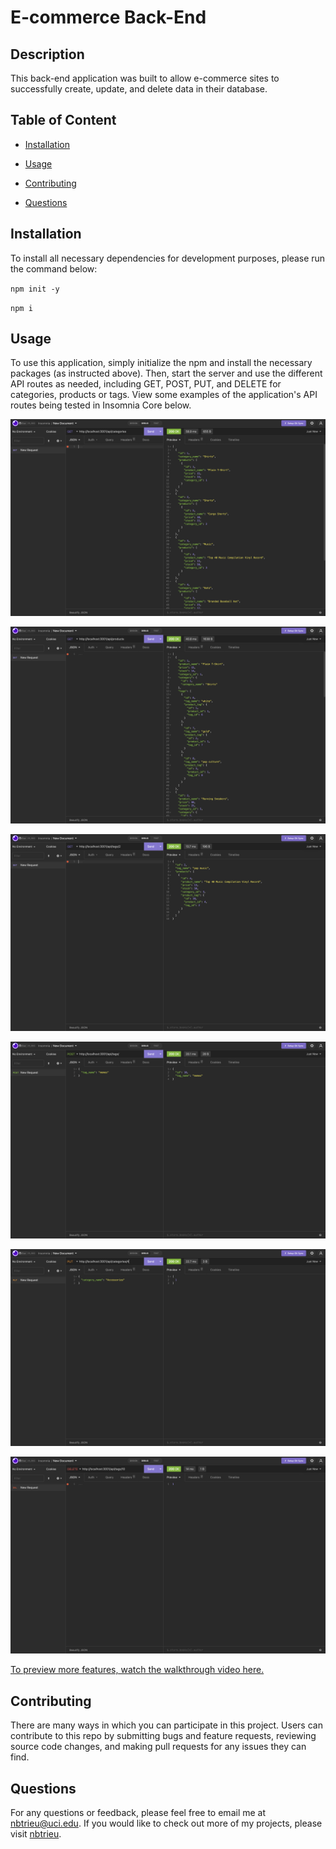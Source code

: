 # E-commerce Back-End
## Description

This back-end application was built to allow e-commerce sites to successfully create, update, and delete data in their database.

## Table of Content

* [Installation](#installation)

* [Usage](#usage)

* [Contributing](#contributing)

* [Questions](#questions)   


## Installation

To install all necessary dependencies for development purposes, please run the command below:  

``npm init -y``  

``npm i``


## Usage

To use this application, simply initialize the npm and install the necessary packages (as instructed above). Then, start the server and use the different API routes as needed, including GET, POST, PUT, and DELETE for categories, products or tags. View some examples of the application's API routes being tested in Insomnia Core below.
 

![GET Categories](./assets/screenshots/GET-categories.png)
 
![GET Products](./assets/screenshots/GET-products.png)  

![GET Tags by ID](./assets/screenshots/GET-tags-byID.png)  

![POST New Tags](./assets/screenshots/POST-tags.png)  

![PUT Categories by ID](./assets/screenshots/PUT-categories.png)  

![DELETE Tags by ID](./assets/screenshots/DELETE-tags.png)

[To preview more features, watch the walkthrough video here.](https://drive.google.com/file/d/10AcKC6ACp92j_xD821245N72qg44snl_/view)


## Contributing

There are many ways in which you can participate in this project.
Users can contribute to this repo by submitting bugs and feature requests, reviewing source code changes, and making pull requests for any issues they can find.    


## Questions

For any questions or feedback, please feel free to email me at nbtrieu@uci.edu.
If you would like to check out more of my projects, please visit [nbtrieu](https://github.com/nbtrieu).
